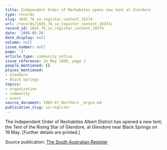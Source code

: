 ```yaml
---
title: Independent Order of Rechabites opens new tent at Glendore
type: records
slug: 1845_76_sa_register_content_19374
url: /records/1845_76_sa_register_content_19374/
record_id: 1845_76_sa_register_content_19374
date: '1866-05-24'
date_display: null
volume: null
issue_number: null
page: '2'
article_type: community_notice
issue_reference: 24 May 1866, page 2
people_mentioned: []
places_mentioned:
- Glendore
- Black Springs
topics:
- organization
- community
- event
source_document: 1985-87_Northern__Argus.md
publication_slug: sa-register
---
```


The Independent Order of Rechabites Albert District has opened a new tent; the Tent of the Rising Star of Glendore, at Glendore near Black Springs on 19 May.  [Further details are printed.]

Source publication: [The South Australian Register](/publications/sa-register/)
